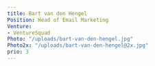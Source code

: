 ```yaml
---
title: Bart van den Hengel
Position: Head of Email Marketing
Venture:
- VentureSquad
Photo: "/uploads/bart-van-den-hengel.jpg"
Photo2x: "/uploads/bart-van-den-hengel@2x.jpg"
prio: 3
---
```

